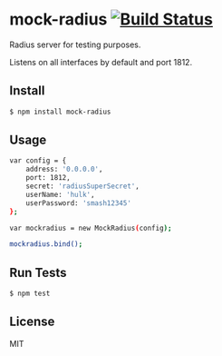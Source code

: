# mock-radius [![Build Status](https://travis-ci.org/iostat42/mock-radius.svg)](https://travis-ci.org/iostat42/mock-radius)

Radius server for testing purposes.

Listens on all interfaces by default and port 1812.


## Install

```bash
$ npm install mock-radius
```


## Usage

```bash
var config = {
    address: '0.0.0.0',
    port: 1812,
    secret: 'radiusSuperSecret',
    userName: 'hulk',
    userPassword: 'smash12345'
};

var mockradius = new MockRadius(config);

mockradius.bind();
```

## Run Tests

```bash
$ npm test
```


## License

MIT
